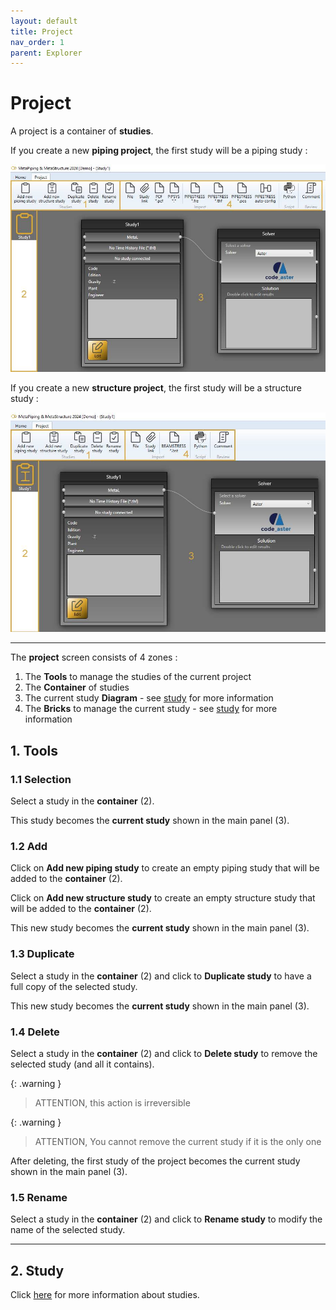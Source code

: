 ```yaml
---
layout: default
title: Project
nav_order: 1
parent: Explorer
---
```


# Project

A project is a container of **studies**.

If you create a new **piping project**, the first study will be a piping study :

![Image](../Images/Project1.jpg)

If you create a new **structure project**, the first study will be a structure study :

![Image](../Images/Project2.jpg)

---

The **project** screen consists of 4 zones :

1. The **Tools** to manage the studies of the current project
2. The **Container** of studies
3. The current study **Diagram** - see [study](https://documentation.metapiping.com/Explorer/Study.html) for more information
4. The **Bricks** to manage the current study - see [study](https://documentation.metapiping.com/Explorer/Study.html) for more information



## 1. Tools

### 1.1 Selection

Select a study in the **container** (2). 

This study becomes the **current study** shown in the main panel (3).
### 1.2 Add

Click on **Add new piping study** to create an empty piping study that will be added to the **container** (2).

Click on **Add new structure study** to create an empty structure study that will be added to the **container** (2).


This new study becomes the **current study** shown in the main panel (3).

### 1.3 Duplicate

Select a study in the **container** (2) and click to **Duplicate study** to have a full copy of the selected study.

This new study becomes the **current study** shown in the main panel (3).

### 1.4 Delete

Select a study in the **container** (2) and click to **Delete study** to remove the selected study (and all it contains).

{: .warning }
>ATTENTION, this action is irreversible

{: .warning }
>ATTENTION, You cannot remove the current study if it is the only one

After deleting, the first study of the project becomes the current study shown in the main panel (3).

### 1.5 Rename

Select a study in the **container** (2) and click to **Rename study** to modify the name of the selected study.

---
## 2. Study

Click [here](https://documentation.metapiping.com/Explorer/Study.html) for more information about studies.